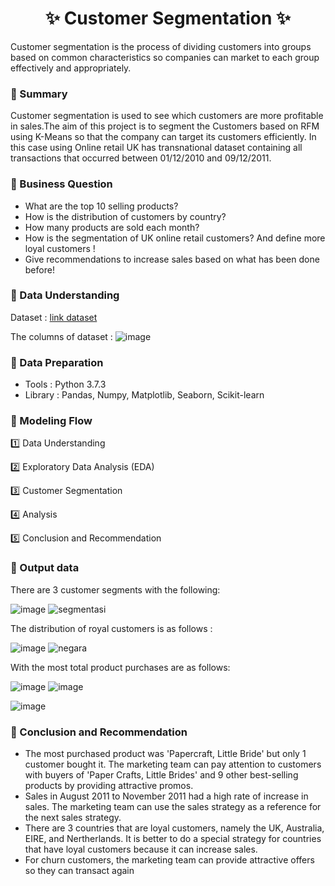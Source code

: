 <h1 align="center"> ✨ Customer Segmentation ✨ </h1> 

Customer segmentation is the process of dividing customers into groups based on common characteristics so companies can market to each group effectively and appropriately.

<h3 align="left"> 🔸 Summary </h3>
Customer segmentation is used to see which customers are more profitable in sales.The aim of this project is to segment the Customers based on RFM using K-Means so that the company can target its customers efficiently. In this case using Online retail UK has transnational dataset containing all transactions that occurred between 01/12/2010 and 09/12/2011.

<h3 align="left"> 🔸 Business Question</h3>

   - What are the top 10 selling products? 
   - How is the distribution of customers by country?
   - How many products are sold each month?
   - How is the segmentation of UK online retail customers? And define more loyal customers !
   - Give recommendations to increase sales based on what has been done before!

<h3 align="left"> 🔸 Data Understanding </h3>

 Dataset : [link dataset](https://www.kaggle.com/jihyeseo/online-retail-data-set-from-uci-ml-repo)
 
 The columns of dataset :
 ![image](https://user-images.githubusercontent.com/79033412/132838340-0d2b6e17-8f0a-4320-9aae-6b67f71c9f67.png)

<h3 align="left"> 🔸 Data Preparation </h3>

- Tools : Python 3.7.3
- Library : Pandas, Numpy, Matplotlib, Seaborn, Scikit-learn

<h3 align="left"> 🔸 Modeling Flow </h3>
1️⃣ Data Understanding

2️⃣ Exploratory Data Analysis (EDA)

3️⃣ Customer Segmentation 

4️⃣ Analysis

5️⃣ Conclusion and Recommendation

<h3 align="left"> 🔸 Output data </h3>

There are 3 customer segments with the following: 

![image](https://user-images.githubusercontent.com/79033412/132839378-2ba8bb5b-a6a8-4c53-b870-7a9175b8f759.png) 
![segmentasi](https://user-images.githubusercontent.com/79033412/132839676-6fd3bd79-aabb-42b5-b3b8-45a5599f7b53.PNG) 

The distribution of royal customers is as follows :

![image](https://user-images.githubusercontent.com/79033412/132840195-4bce0aa3-3b83-4555-95ff-55e860306023.png)
![negara](https://user-images.githubusercontent.com/79033412/132840352-e6b8faff-713d-460c-b468-781845c669b8.PNG)

With the most total product purchases are as follows:

![image](https://user-images.githubusercontent.com/79033412/132840587-10d1173a-bf61-4efc-8512-b58df12e5db5.png)
![image](https://user-images.githubusercontent.com/79033412/132840625-b4e596a5-e710-477a-86ba-6ccb36c60a23.png)

![image](https://user-images.githubusercontent.com/79033412/132840645-86ccb22f-dd9a-4647-b792-63726eb3667a.png)

<h3 align="left"> 🔸 Conclusion and Recommendation </h3>

- The most purchased product was 'Papercraft, Little Bride' but only 1 customer bought it. The marketing team can pay attention to customers with buyers of 'Paper Crafts, Little Brides' and 9 other best-selling products by providing attractive promos.
- Sales in August 2011 to November 2011 had a high rate of increase in sales. The marketing team can use the sales strategy as a reference for the next sales strategy.
- There are 3 countries that are loyal customers, namely the UK, Australia, EIRE, and Nertherlands. It is better to do a special strategy for countries that have loyal customers because it can increase sales.
- For churn customers, the marketing team can provide attractive offers so they can transact again



